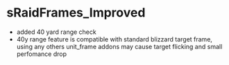 sRaidFrames_Improved
====================

- added 40 yard range check
- 40y range feature is compatible with standard blizzard target frame, using any others unit_frame addons may cause target flicking and small perfomance drop

